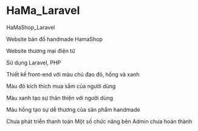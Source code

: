 # HaMa_Laravel
HaMaShop_Laravel

Website bán đồ handmade HamaShop

Website thương mại điện tử


Sử dụng Laravel, PHP


Thiết kế front-end với màu chủ đạo đỏ, hồng và xanh

Màu đỏ kích thích mua sắm của người dùng

Màu xanh tạo sự thân thiện với người dùng

Màu hồng tạo sự dễ thương của sản phẩm handmade


Chưa phát triển thanh toán
Một số chức năng bên Admin chưa hoàn thành
